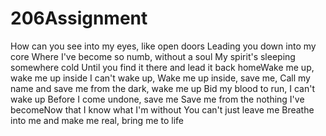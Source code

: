 # 206Assignment
How can you see into my eyes, like open doors
Leading you down into my core
Where I've become so numb, without a soul
My spirit's sleeping somewhere cold
Until you find it there and lead it back homeWake me up, wake me up inside I can't wake up,
Wake me up inside, save me,
Call my name and save me from the dark, wake me up
Bid my blood to run, I can't wake up
Before I come undone, save me
Save me from the nothing I've becomeNow that I know what I'm without
You can't just leave me
Breathe into me and make me real, bring me to life

